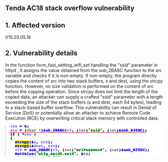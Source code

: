 ## Tenda AC18 stack overflow vulnerability

## 1. Affected version
V15.03.05.19

## 2. Vulnerability details
   In the function form_fast_setting_wifi_set handling the "ssid" parameter  in httpd , it assigns the value obtained from the sub_2BA8C function to the src variable and checks if it is non-empty. If non-empty, the program directly copies the content of src into two stack buffers, s and dest, using the strcpy function. However, no size validation is performed on the content of src before the copying operation.
Since strcpy does not limit the length of the copied data, an attacker can supply a crafted "ssid" parameter with a length exceeding the size of the stack buffers (s and dest, each 64 bytes), leading to a stack-based buffer overflow. This vulnerability can result in Denial of Service (DoS) or potentially allow an attacker to achieve Remote Code Execution (RCE) by overwriting critical stack memory with controlled data.

   ![My Image](1.png)

